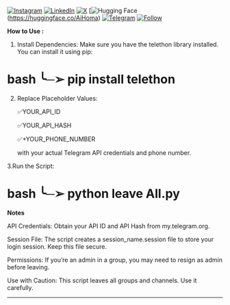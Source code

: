 [![Instagram](https://img.shields.io/badge/Instagram-%23E4405F.svg?logo=Instagram&logoColor=white)](https://instagram.com/aihoma)
[![LinkedIn](https://img.shields.io/badge/LinkedIn-%230077B5.svg?logo=linkedin&logoColor=white)](https://www.linkedin.com/in/aihoma/)
[![X](https://img.shields.io/badge/X-black.svg?logo=X&logoColor=white)](https://x.com/https://x.com/Ai_Homa)
[![Hugging Face](https://img.shields.io/badge/Hugging%20Face-Model-FFD43B?style=flat-square&logo=huggingface)(https://huggingface.co/AiHoma)
[![Telegram](https://img.shields.io/badge/Telegram-DeepSeek-26A5E4?style=flat-square&logo=telegram)](https://t.me/Aihoma)
[![Follow](https://img.shields.io/github/followers/deepseek?label=Follow&style=social)](https://github.com/AiHoma)

   **How to Use :**

1. Install Dependencies:
   Make sure you have the telethon library installed. You can install it using pip:
                        
bash
  ╰─➢ pip install telethon
==================================
  
2. Replace Placeholder Values:
   
    ✅YOUR_API_ID
   
    ✅YOUR_API_HASH
   
    ✅+YOUR_PHONE_NUMBER
   
      with your actual Telegram API credentials and phone number.
    
3.Run the Script:
  
bash
  ╰─➢ python leave All.py
===================================

**Notes**

API Credentials:
Obtain your API ID and API Hash from my.telegram.org.

Session File:
The script creates a session_name.session file to store your login session. Keep this file secure.

Permissions:
If you’re an admin in a group, you may need to resign as admin before leaving.

Use with Caution:
This script leaves all groups and channels. Use it carefully.
__________________________________________
